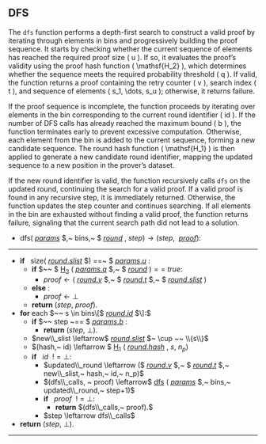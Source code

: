 ## DFS

The `dfs` function performs a depth-first search to construct a valid proof by iterating through elements in bins and progressively building the proof sequence. It starts by checking whether the current sequence of elements has reached the required proof size \( u \). If so, it evaluates the proof’s validity using the proof hash function \( \mathsf{H_2} \), which determines whether the sequence meets the required probability threshold \( q \). If valid, the function returns a proof containing the retry counter \( v \), search index \( t \), and sequence of elements \( s_1, \dots, s_u \); otherwise, it returns failure.

If the proof sequence is incomplete, the function proceeds by iterating over elements in the bin corresponding to the current round identifier \( id \). If the number of DFS calls has already reached the maximum bound \( b \), the function terminates early to prevent excessive computation. Otherwise, each element from the bin is added to the current sequence, forming a new candidate sequence. The round hash function \( \mathsf{H_1} \) is then applied to generate a new candidate round identifier, mapping the updated sequence to a new position in the prover’s dataset.

If the new round identifier is valid, the function recursively calls `dfs` on the updated round, continuing the search for a valid proof. If a valid proof is found in any recursive step, it is immediately returned. Otherwise, the function updates the step counter and continues searching. If all elements in the bin are exhausted without finding a valid proof, the function returns failure, signaling that the current search path did not lead to a solution.

- $\mathsf{dfs} ($ [$params$](variables#parameters) $,~ bins,~ $ [$round$](variables#round) $,~ step) \rightarrow (step, ~$ [$proof$](variables#proof)$)$:
---
- **if** $~~ \mathsf{size}($ [$round.slist$](variables#round-slist) $) ==~ $ [$params.u$](variables#params-u) $:$
  - **if** $~~ $ [$\mathsf{H_2}$](hash_functions#proof-hash) $($ [$params.q$](variables#params-q) $,~ $ [$round$](variables#round) $) ==~ true :$
    - $proof \leftarrow ($ [$round.v$](variables#round-v) $,~ $ [$round.t$](variables#round-t) $,~ $ [$round.slist$](variables#round-slist) $)$
  - **else** : 
    - $proof \leftarrow \bot$
  - **return** $(step,~ proof).$
- **for** each $~~ s \in bins\[$ [$round.id$](variables#round-id) $\]:$
  - **if** $~~ step ~== $ [$params.b$](variables#params-b) $:$
    - **return** $(step,~ \bot).$
  - $new\\_slist \leftarrow$ [$round.slist$](variables#round-slist) $~ \cup ~~ \\{s\\}$
  - $(hash,~ id) \leftarrow $ [$\mathsf{H_1}$](hash_functions#round-hash) $($ [$round.hash$](variables#round-digest) $,~ s,~ n_p)$
  - **if** $~~ id ~~!= \bot:$
    - $updated\\_round \leftarrow ($ [$round.v$](variables#round-v) $,~ $ [$round.t$](variables#round-t) $,~ new\\_slist,~ hash,~ id,~ n_p)$
    - $(dfs\\_calls, ~ proof) \leftarrow$ [$\mathsf{dfs}$](#dfs) $($ [$params$](variables#parameters) $,~ bins,~ updated\\_round,~ step+1)$
    - **if** $~~ proof ~~!= \bot:$
      - **return** $(dfs\\_calls,~ proof).$
    - $step \leftarrow dfs\\_calls$
- **return** $(step,~ \bot).$
---

